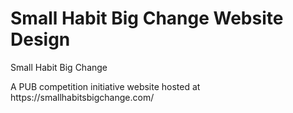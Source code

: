 # Small Habit Big Change Website Design
<p>Small Habit Big Change</p>
<p>A PUB competition initiative website hosted at https://smallhabitsbigchange.com/</p>
